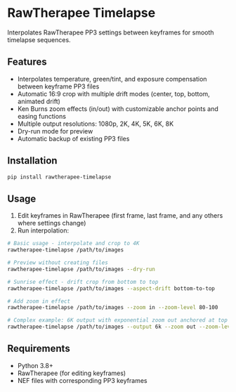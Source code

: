 # RawTherapee Timelapse

Interpolates RawTherapee PP3 settings between keyframes for smooth timelapse sequences.

## Features

- Interpolates temperature, green/tint, and exposure compensation between keyframe PP3 files
- Automatic 16:9 crop with multiple drift modes (center, top, bottom, animated drift)
- Ken Burns zoom effects (in/out) with customizable anchor points and easing functions
- Multiple output resolutions: 1080p, 2K, 4K, 5K, 6K, 8K
- Dry-run mode for preview
- Automatic backup of existing PP3 files

## Installation

```bash
pip install rawtherapee-timelapse
```

## Usage

1. Edit keyframes in RawTherapee (first frame, last frame, and any others where settings change)
2. Run interpolation:

```bash
# Basic usage - interpolate and crop to 4K
rawtherapee-timelapse /path/to/images

# Preview without creating files
rawtherapee-timelapse /path/to/images --dry-run

# Sunrise effect - drift crop from bottom to top
rawtherapee-timelapse /path/to/images --aspect-drift bottom-to-top

# Add zoom in effect
rawtherapee-timelapse /path/to/images --zoom in --zoom-level 80-100

# Complex example: 6K output with exponential zoom out anchored at top
rawtherapee-timelapse /path/to/images --output 6k --zoom out --zoom-level 70-100 --zoom-anchor top --zoom-easing exponential
```

## Requirements

- Python 3.8+
- RawTherapee (for editing keyframes)
- NEF files with corresponding PP3 keyframes